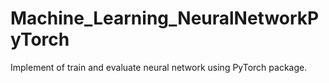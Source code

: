 # Machine_Learning_NeuralNetworkPyTorch
Implement of train and evaluate neural network using PyTorch package.
